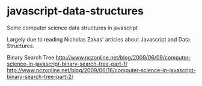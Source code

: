 # javascript-data-structures
Some computer science data structures in javascript

Largely due to reading Nicholas Zakas' articles about Javascript and Data Structures.

Binary Search Tree
http://www.nczonline.net/blog/2009/06/09/computer-science-in-javascript-binary-search-tree-part-1/
http://www.nczonline.net/blog/2009/06/16/computer-science-in-javascript-binary-search-tree-part-2/